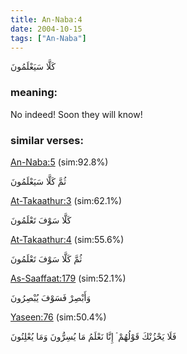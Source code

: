 ```yaml
---
title: An-Naba:4
date: 2004-10-15
tags: ["An-Naba"]
---
```

كَلَّا سَيَعْلَمُونَ
### meaning: 
No indeed! Soon they will know!
### similar verses: 

[An-Naba:5](/78/5) (sim:92.8%)

ثُمَّ كَلَّا سَيَعْلَمُونَ

[At-Takaathur:3](/102/3) (sim:62.1%)

كَلَّا سَوْفَ تَعْلَمُونَ

[At-Takaathur:4](/102/4) (sim:55.6%)

ثُمَّ كَلَّا سَوْفَ تَعْلَمُونَ

[As-Saaffaat:179](/37/179) (sim:52.1%)

وَأَبْصِرْ فَسَوْفَ يُبْصِرُونَ

[Yaseen:76](/36/76) (sim:50.4%)

فَلَا يَحْزُنْكَ قَوْلُهُمْ ۘ إِنَّا نَعْلَمُ مَا يُسِرُّونَ وَمَا يُعْلِنُونَ
